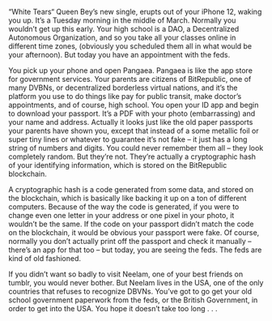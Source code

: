 “White Tears“ Queen Bey’s new single, erupts out of your iPhone 12, waking you up.  It’s a Tuesday morning in the middle of March.  Normally you wouldn’t get up this early.   Your high school is a DAO, a Decentralized Autonomous Organization, and so you take all your classes online in different time zones, (obviously you scheduled them all in what would be your afternoon).  But today you have an appointment with the feds. 

You pick up your phone and open Pangaea.  Pangaea is like the app store for government services.  Your parents are citizens of BitRepublic, one of many DVBNs, or decentralized borderless virtual nations, and it’s the platform you use to do things like pay for public transit, make doctor’s appointments, and of course, high school.  You open your ID app and begin to download your passport.  It’s a PDF with your photo (embarrassing) and your name and address.  Actually it looks just like the old paper passports your parents have shown you, except that instead of a some metallic foil or super tiny lines or whatever to guarantee it’s not fake – it just has a long string of numbers and digits.  You could never remember them all – they look completely random.  But they’re not.  They’re actually a cryptographic hash of your identifying information, which is stored on the BitRepublic blockchain.  

A cryptographic hash is a code generated from some data, and stored on the blockchain, which is basically like backing it up on a ton of different computers.  Because of the way the code is generated, if you were to change even one letter in your address or one pixel in your photo, it wouldn’t be the same.  If the code on your passport didn’t match the code on the blockchain, it would be obvious your passport were fake.  Of course, normally you don’t actually print off the passport and check it manually – there’s an app for that too – but today, you are seeing the feds.  The feds are kind of old fashioned. 
 
If you didn’t want so badly to visit Neelam, one of your best friends on tumblr, you would never bother.  But Neelam lives in the USA, one of the only countries that refuses to recognize DBVNs.  You’ve got to go get your old school government paperwork from the feds, or the British Government, in order to get into the USA.  You hope it doesn’t take too long . . . 
